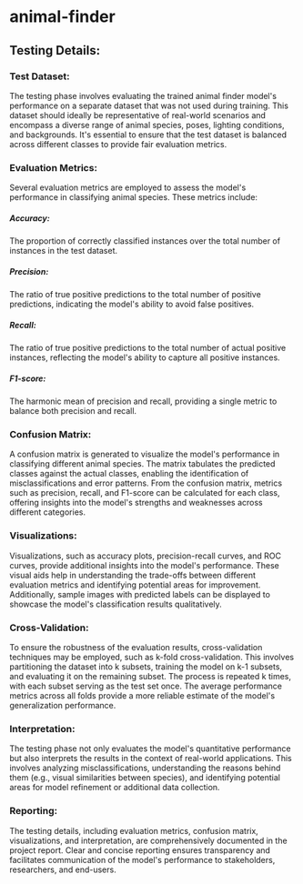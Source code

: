 # animal-finder

## Testing Details:
### Test Dataset:
The testing phase involves evaluating the trained animal finder model's performance on a separate dataset that was not used during training. This dataset should ideally be representative of real-world scenarios and encompass a diverse range of animal species, poses, lighting conditions, and backgrounds. It's essential to ensure that the test dataset is balanced across different classes to provide fair evaluation metrics.

### Evaluation Metrics:
Several evaluation metrics are employed to assess the model's performance in classifying animal species. These metrics include:

##### Accuracy:
The proportion of correctly classified instances over the total number of instances in the test dataset.
##### Precision:
The ratio of true positive predictions to the total number of positive predictions, indicating the model's ability to avoid false positives.
##### Recall:
The ratio of true positive predictions to the total number of actual positive instances, reflecting the model's ability to capture all positive instances.
##### F1-score:
The harmonic mean of precision and recall, providing a single metric to balance both precision and recall.

### Confusion Matrix:
A confusion matrix is generated to visualize the model's performance in classifying different animal species. The matrix tabulates the predicted classes against the actual classes, enabling the identification of misclassifications and error patterns. From the confusion matrix, metrics such as precision, recall, and F1-score can be calculated for each class, offering insights into the model's strengths and weaknesses across different categories.

### Visualizations:
Visualizations, such as accuracy plots, precision-recall curves, and ROC curves, provide additional insights into the model's performance. These visual aids help in understanding the trade-offs between different evaluation metrics and identifying potential areas for improvement. Additionally, sample images with predicted labels can be displayed to showcase the model's classification results qualitatively.

### Cross-Validation:
To ensure the robustness of the evaluation results, cross-validation techniques may be employed, such as k-fold cross-validation. This involves partitioning the dataset into k subsets, training the model on k-1 subsets, and evaluating it on the remaining subset. The process is repeated k times, with each subset serving as the test set once. The average performance metrics across all folds provide a more reliable estimate of the model's generalization performance.

### Interpretation:
The testing phase not only evaluates the model's quantitative performance but also interprets the results in the context of real-world applications. This involves analyzing misclassifications, understanding the reasons behind them (e.g., visual similarities between species), and identifying potential areas for model refinement or additional data collection.

### Reporting:
The testing details, including evaluation metrics, confusion matrix, visualizations, and interpretation, are comprehensively documented in the project report. Clear and concise reporting ensures transparency and facilitates communication of the model's performance to stakeholders, researchers, and end-users.

